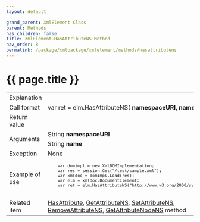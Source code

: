 ```yaml
---
layout: default

grand_parent: XmlElement Class
parent: Methods
has_children: false
title: XmlElement.HasAttributeNS Method
nav_order: 8
permalink: /package/xmlpackage/xmlelement/methods/hasattributens
---
```

# {{ page.title }}

<table>
  <tr>
    <td>Explanation</td>
    <td colspan="2"></td>
  </tr>
  <tr>
    <td>Call format</td>
    <td colspan="2">var ret = elm.HasAttributeNS( <b>namespaceURI, name </b> )</td>
  </tr>
  <tr>
    <td>Return value</td>
    <td colspan="2"></td>
  </tr>  
  <tr>
    <td rowspan="2">Arguments</td>
    <td>String <b>namespaceURI</b></td>
    <td></td>
  </tr>
  <tr>
    <td>String <b>name</b></td>
    <td></td>
  </tr>
  <tr>
    <td>Exception</td>
    <td colspan="2">None</td>
  </tr>
  <tr>
    <td>Example of use</td>
    <td colspan="2"><code><pre>
    var domimpl = new XmlDOMImplementation;
    var res = session.Get("/test/sample.xml");
    var xmldoc = domimpl.Load(res);
    var elm = xmldoc.DocumentElement;
    var ret = elm.HasAttributeNS("http://www.w3.org/2000/svg", "style");
    </pre></code></td>
  </tr>
  <tr>
    <td>Related item</td>
    <td colspan="2"><a href="/package/xmlpackage/xmlelement/methods/hasattribute">HasAttribute</a>, <a href="/package/xmlpackage/xmlelement/methods/getattributens">GetAttributeNS</a>, <a href="/package/xmlpackage/xmlelement/methods/setattributens">SetAttributeNS</a>, <a href="/package/xmlpackage/xmlelement/methods/removeattributens">RemoveAttributeNS</a>, <a href="/package/xmlpackage/xmlelement/methods/getattributenodens">GetAttributeNodeNS</a> method</td>
  </tr>
</table>



